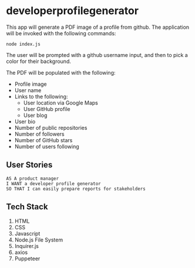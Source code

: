 # developerprofilegenerator

This app will generate a PDF image of a profile from github. The application will be invoked with the following commands:

```
node index.js
```

The user will be prompted with a github username input, and then to pick a color for their background.

The PDF will be populated with the following:

* Profile image
* User name
* Links to the following:
  * User location via Google Maps
  * User GitHub profile
  * User blog
* User bio
* Number of public repositories
* Number of followers
* Number of GitHub stars
* Number of users following

## User Stories

```
AS A product manager
I WANT a developer profile generator
SO THAT I can easily prepare reports for stakeholders
```

## Tech Stack

1. HTML
2. CSS
3. Javascript
4. Node.js File System
5. Inquirer.js
6. axios
7. Puppeteer




